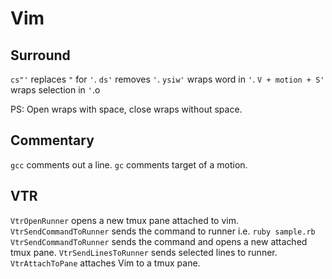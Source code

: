 # Vim
## Surround

`cs"'` replaces `"` for `'`.
`ds'` removes `'`.
`ysiw'` wraps word in `'`.
`V + motion + S'` wraps selection in `'`.o

PS: Open wraps with space, close wraps without space.

## Commentary
`gcc` comments out a line.
`gc` comments target of a motion.

## VTR
`VtrOpenRunner` opens a new tmux pane attached to vim.
`VtrSendCommandToRunner` sends the command to runner i.e. `ruby sample.rb`
`VtrSendCommandToRunner` sends the command and opens a new attached tmux pane.
`VtrSendLinesToRunner` sends selected lines to runner.
`VtrAttachToPane` attaches Vim to a tmux pane.

